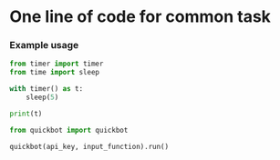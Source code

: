 # One line of code for common task

### Example usage

```python
from timer import timer
from time import sleep

with timer() as t:
    sleep(5)

print(t)
```

```python
from quickbot import quickbot

quickbot(api_key, input_function).run()
```